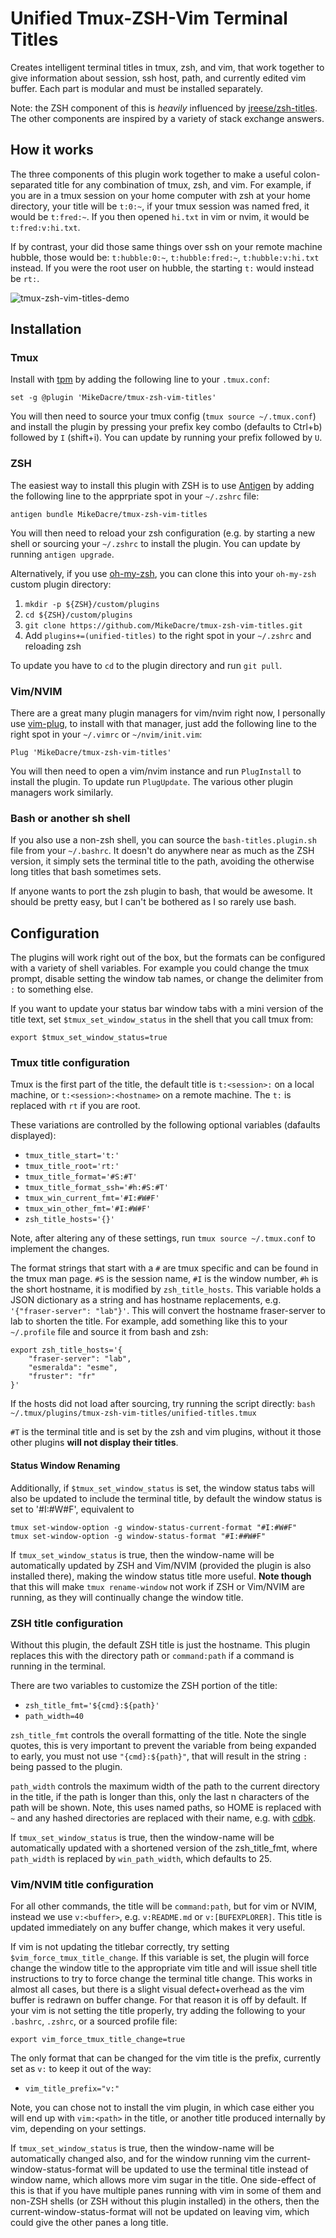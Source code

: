 # Unified Tmux-ZSH-Vim Terminal Titles

Creates intelligent terminal titles in tmux, zsh, and vim, that work together
to give information about session, ssh host, path, and currently edited vim
buffer. Each part is modular and must be installed separately.

Note: the ZSH component of this is *heavily* influenced by
[jreese/zsh-titles](https://github.com/jreese/zsh-titles). The other components
are inspired by a variety of stack exchange answers.

## How it works

The three components of this plugin work together to make a useful
colon-separated title for any combination of tmux, zsh, and vim. For example, if
you are in a tmux session on your home computer with zsh at your home directory,
your title will be `t:0:~`, if your tmux session was named fred, it would be
`t:fred:~`. If you then opened `hi.txt` in vim or nvim, it would be
`t:fred:v:hi.txt`.

If by contrast, your did those same things over ssh on your remote machine
hubble, those would be: `t:hubble:0:~`, `t:hubble:fred:~`, `t:hubble:v:hi.txt`
instead. If you were the root user on hubble, the starting `t:` would instead be
`rt:`.

![tmux-zsh-vim-titles-demo](./unified-titles-demo.gif)

## Installation

### Tmux

Install with [tpm](https://github.com/tmux-plugins/tpm) by adding the following
line to your `.tmux.conf`:

```
set -g @plugin 'MikeDacre/tmux-zsh-vim-titles'
```

You will then need to source your tmux config (`tmux source ~/.tmux.conf`) and
install the plugin by pressing your prefix key combo (defaults to Ctrl+b)
followed by `I` (shift+i). You can update by running your prefix followed by
`U`.

### ZSH

The easiest way to install this plugin with ZSH is to use
[Antigen](https://github.com/zsh-users/antigen) by adding the following line to
the apprpriate spot in your `~/.zshrc` file:

```
antigen bundle MikeDacre/tmux-zsh-vim-titles
```

You will then need to reload your zsh configuration (e.g. by starting a new
shell or sourcing your `~/.zshrc` to install the plugin. You can update by
running `antigen upgrade`.

Alternatively, if you use
[oh-my-zsh](https://github.com/robbyrussell/oh-my-zsh), you can clone this into
your `oh-my-zsh` custom plugin directory:

1. `mkdir -p ${ZSH}/custom/plugins`
2. `cd ${ZSH}/custom/plugins`
3. `git clone https://github.com/MikeDacre/tmux-zsh-vim-titles.git`
4. Add `plugins+=(unified-titles)` to the right spot in your `~/.zshrc` and
   reloading zsh

To update you have to `cd` to the plugin directory and run `git pull`.

### Vim/NVIM

There are a great many plugin managers for vim/nvim right now, I personally use
[vim-plug](https://github.com/junegunn/vim-plug), to install with that manager,
just add the following line to the right spot in your `~/.vimrc` or
`~/nvim/init.vim`:

```
Plug 'MikeDacre/tmux-zsh-vim-titles'
```

You will then need to open a vim/nvim instance and run `PlugInstall` to install
the plugin. To update run `PlugUpdate`. The various other plugin managers work
similarly.

### Bash or another sh shell

If you also use a non-zsh shell, you can source the `bash-titles.plugin.sh` file
from your `~/.bashrc`. It doesn't do anywhere near as much as the ZSH version,
it simply sets the terminal title to the path, avoiding the otherwise long
titles that bash sometimes sets.

If anyone wants to port the zsh plugin to bash, that would be awesome. It should
be pretty easy, but I can't be bothered as I so rarely use bash.

## Configuration

The plugins will work right out of the box, but the formats can be configured
with a variety of shell variables. For example you could change the tmux prompt,
disable setting the window tab names, or change the delimiter from `:` to
something else.

If you want to update your status bar window tabs with a mini version of the
title text, set `$tmux_set_window_status` in the shell that you call tmux from:

```shell
export $tmux_set_window_status=true
```

### Tmux title configuration

Tmux is the first part of the title, the default title is `t:<session>:` on a
local machine, or `t:<session>:<hostname>` on a remote machine. The `t:` is
replaced with `rt` if you are root.

These variations are controlled by the following optional variables (dafaults
displayed):

- `tmux_title_start='t:'`
- `tmux_title_root='rt:'`
- `tmux_title_format='#S:#T'`
- `tmux_title_format_ssh='#h:#S:#T'`
- `tmux_win_current_fmt='#I:#W#F'`
- `tmux_win_other_fmt='#I:#W#F'`
- `zsh_title_hosts='{}'`

Note, after altering any of these settings, run `tmux source ~/.tmux.conf` to
implement the changes.

The format strings that start with a `#` are tmux specific and can be found in
the tmux man page. `#S` is the session name, `#I` is the window number, `#h` is
the short hostname, it is modified by `zsh_title_hosts`. This variable holds a
JSON dictionary as a string and has hostname replacements, e.g.
`'{"fraser-server": "lab"}'`. This will convert the hostname fraser-server to
lab to shorten the title. For example, add something like this to your
`~/.profile` file and source it from bash and zsh:

```shell
export zsh_title_hosts='{
    "fraser-server": "lab",
    "esmeralda": "esme",
    "fruster": "fr"
}'
```
If the hosts did not load after sourcing, try running the script directly:
`bash ~/.tmux/plugins/tmux-zsh-vim-titles/unified-titles.tmux`

`#T` is the terminal title and is set by the zsh and vim plugins, without it
those other plugins **will not display their titles**.

#### Status Window Renaming

Additionally, if `$tmux_set_window_status` is set, the window status tabs
will also be updated to include the terminal title, by default the window status
is set to '#I:#W#F', equivalent to

```shell
tmux set-window-option -g window-status-current-format "#I:#W#F"
tmux set-window-option -g window-status-format "#I:##W#F"
```
If `tmux_set_window_status` is true, then the window-name will be automatically
updated by ZSH and Vim/NVIM (provided the plugin is also installed there),
making the window status title more useful. **Note though** that this will make
`tmux rename-window` not work if ZSH or Vim/NVIM are running, as they will
continually change the window title.

### ZSH title configuration

Without this plugin, the default ZSH title is just the hostname. This plugin
replaces this with the directory path or `command:path` if a command is running
in the terminal.

There are two variables to customize the ZSH portion of the title:

- `zsh_title_fmt='${cmd}:${path}'`
- `path_width=40`

`zsh_title_fmt` controls the overall formatting of the title. Note the single
quotes, this is very important to prevent the variable from being expanded to
early, you must not use `"{cmd}:${path}"`, that will result in the string `:`
being passed to the plugin.

`path_width` controls the maximum width of the path to the current directory in
the title, if the path is longer than this, only the last n characters of the
path will be shown. Note, this uses named paths, so HOME is replaced with `~`
and any hashed directories are replaced with their name, e.g. with
[cdbk](https://github.com/MikeDacre/cdbk).

If `tmux_set_window_status` is true, then the window-name will be automatically
updated with a shortened version of the zsh_title_fmt, where `path_width` is
replaced by `win_path_width`, which defaults to 25.

### Vim/NVIM title configuration

For all other commands, the title will be `command:path`, but for vim or NVIM,
instead we use `v:<buffer>`, e.g. `v:README.md` or `v:[BUFEXPLORER]`. This title
is updated immediately on any buffer change, which makes it very useful.

If vim is not updating the titlebar correctly, try setting
`$vim_force_tmux_title_change`. If this variable is set, the plugin will force
change the window title to the appropriate vim title and will issue shell title
instructions to try to force change the terminal title change. This works in
almost all cases, but there is a slight visual defect+overhead as the vim buffer
is redrawn on buffer change. For that reason it is off by default. If your vim
is not setting the title properly, try adding the following to your `.bashrc`,
`.zshrc`, or a sourced profile file:

`export vim_force_tmux_title_change=true`

The only format that can be changed for the vim title is the prefix, currently
set as `v:` to keep it out of the way:

- `vim_title_prefix="v:"`

Note, you can chose not to install the vim plugin, in which case either you will
end up with `vim:<path>` in the title, or another title produced internally by
vim, depending on your settings.

If `tmux_set_window_status` is true, then the window-name will be automatically
changed also, and for the window running vim the current-window-status-format
will be updated to use the terminal title instead of window name, which allows
more vim sugar in the title. One side-effect of this is that if you have
multiple panes running with vim in some of them and non-ZSH shells (or ZSH
without this plugin installed) in the others, then the
current-window-status-format will not be updated on leaving vim, which could
give the other panes a long title.
